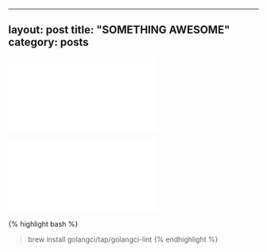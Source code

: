 
<!-- -------------------------------------------------
     HEADER
------------------------------------------------- -->

---
layout: post
title: "SOMETHING AWESOME"
category: posts
---

<!-- -------------------------------------------------
     IMAGE / LINKED IMAGE
------------------------------------------------- -->

![alt](/assets/dir/filename.ext)

[![alt](/assets/dir/filename.ext)](/assets/dir/filename.ext)

<!-- -------------------------------------------------
     SYNTAX HIGHLIGHT BLOCK
------------------------------------------------- -->

{% highlight bash %}
> brew install golangci/tap/golangci-lint
{% endhighlight %}

